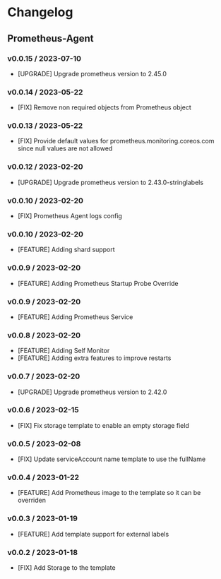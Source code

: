 # Changelog

## Prometheus-Agent

### v0.0.15 / 2023-07-10
* [UPGRADE] Upgrade prometheus version to 2.45.0

### v0.0.14 / 2023-05-22
* [FIX] Remove non required objects from Prometheus object

### v0.0.13 / 2023-05-22
* [FIX] Provide default values for prometheus.monitoring.coreos.com since null values are not allowed

### v0.0.12 / 2023-02-20
* [UPGRADE] Upgrade prometheus version to 2.43.0-stringlabels

### v0.0.10 / 2023-02-20
* [FIX] Prometheus Agent logs config

### v0.0.10 / 2023-02-20
* [FEATURE] Adding shard support

### v0.0.9 / 2023-02-20
* [FEATURE] Adding Prometheus Startup Probe Override

### v0.0.9 / 2023-02-20
* [FEATURE] Adding Prometheus Service

### v0.0.8 / 2023-02-20

* [FEATURE] Adding Self Monitor
* [FEATURE] Adding extra features to improve restarts

### v0.0.7 / 2023-02-20

* [UPGRADE] Upgrade prometheus version to 2.42.0

### v0.0.6 / 2023-02-15

* [FIX] Fix storage template to enable an empty storage field

### v0.0.5 / 2023-02-08

* [FIX] Update serviceAccount name template to use the fullName

### v0.0.4 / 2023-01-22

* [FEATURE] Add Prometheus image to the template so it can be overriden

### v0.0.3 / 2023-01-19

* [FEATURE] Add template support for external labels

### v0.0.2 / 2023-01-18

* [FIX] Add Storage to the template
